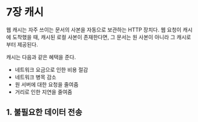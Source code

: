 # 7장 캐시

웹 캐시는 자주 쓰이는 문서의 사본을 자동으로 보관하는 HTTP 장치다. 웹 요청이 캐시에 도착했을 때, 캐시된 로컬 사본이 존재한다면, 그 문서는 원 사본이 아니라 그 캐시로부터 제공된다.

캐시는 다음과 같은 혜택을 준다.

- 네트워크 요금으로 인한 비용 절감
- 네트워크 병목 감소
- 원 서버에 대한 요청을 줄여줌
- 거리로 인한 지연을 줄여줌

## 1. 불필요한 데이터 전송

